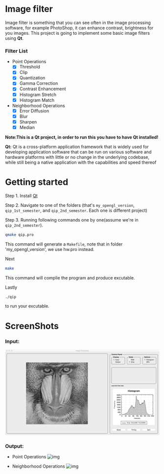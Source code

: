 Image filter
============
Image filter is something that you can see often in the image processing software, for example PhotoShop, it can enhance contrast, brightness for you images. This project is going to implement some basic image filters using **Qt**.

### Filter List
- Point Operations
  * [x] Threshold
  * [x] Clip
  * [x] Quantization
  * [x] Gamma Correction
  * [x] Contrast Enhancement
  * [x] Histogram Stretch
  * [x] Histogram Match

- Neighborhood Operations
  * [x] Error Diffusion
  * [x] Blur
  * [x] Sharpen
  * [x] Median

**Note:This is a Qt project, in order to run this you have to have Qt installed!**

**Qt:** Qt is a cross-platform application framework that is widely used for developing application software that can be run on various software and hardware platforms with little or no change in the underlying codebase, while still being a native application with the capabilities and speed thereof

Getting started
===============

Step 1. Install [Qt](https://www.qt.io/download/)

Step 2. Navigate to one of the folders (that's `my_opengl_version`, `qip_1st_semester`, and `qip_2nd_semester`. Each one is different project)

Step 3. Running following commands one by one(assume we're in `qip_2nd_semester`).


```bash
qmake qip.pro
```
	
This command will generate a `Makefile`, note that in folder 'my_opengl_version', we use hw.pro instead.

Next

```bash
make
```
	
This command will complie the program and produce excutable.
	
Lastly

```bash
./qip
```
	
to run your excutable.





ScreenShots
===========

### Input:
![img](https://github.com/shirongzheng/CSC470-Image-Processing/blob/master/Images/Input.png)

### Output:
- Point Operations
![img](https://github.com/shirongzheng/CSC470-Image-Processing/blob/master/Images/PointOperations.gif)

- Neighborhood Operations
![img](https://github.com/shirongzheng/CSC470-Image-Processing/blob/master/Images/NeighborhoodOperations.gif)

